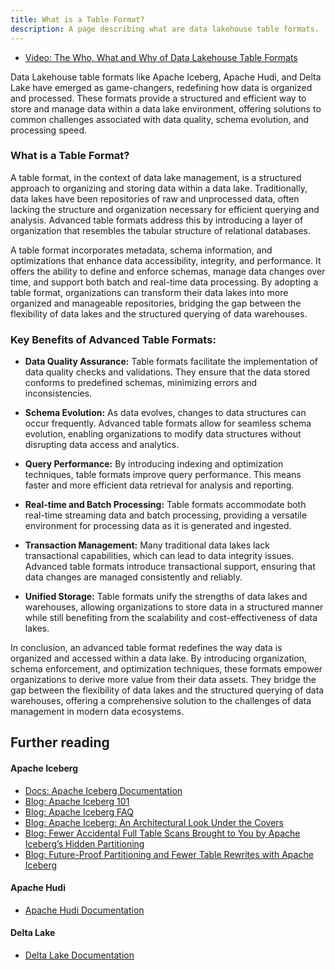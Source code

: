 ```yaml
---
title: What is a Table Format?
description: A page describing what are data lakehouse table formats.
---
```


- [Video: The Who, What and Why of Data Lakehouse Table Formats](https://www.youtube.com/watch?v=1eEcWopaFqE&pp=ygUhd2hvIHdoYXQgd2h5IHRhYmxlIGZvcm1hdHMgZHJlbWlv)

Data Lakehouse table formats like Apache Iceberg, Apache Hudi, and Delta Lake have emerged as game-changers, redefining how data is organized and processed. These formats provide a structured and efficient way to store and manage data within a data lake environment, offering solutions to common challenges associated with data quality, schema evolution, and processing speed.

### What is a Table Format?

A table format, in the context of data lake management, is a structured approach to organizing and storing data within a data lake. Traditionally, data lakes have been repositories of raw and unprocessed data, often lacking the structure and organization necessary for efficient querying and analysis. Advanced table formats address this by introducing a layer of organization that resembles the tabular structure of relational databases.

A table format incorporates metadata, schema information, and optimizations that enhance data accessibility, integrity, and performance. It offers the ability to define and enforce schemas, manage data changes over time, and support both batch and real-time data processing. By adopting a table format, organizations can transform their data lakes into more organized and manageable repositories, bridging the gap between the flexibility of data lakes and the structured querying of data warehouses.

### Key Benefits of Advanced Table Formats:

- **Data Quality Assurance:** Table formats facilitate the implementation of data quality checks and validations. They ensure that the data stored conforms to predefined schemas, minimizing errors and inconsistencies.

- **Schema Evolution:** As data evolves, changes to data structures can occur frequently. Advanced table formats allow for seamless schema evolution, enabling organizations to modify data structures without disrupting data access and analytics.

- **Query Performance:** By introducing indexing and optimization techniques, table formats improve query performance. This means faster and more efficient data retrieval for analysis and reporting.

- **Real-time and Batch Processing:** Table formats accommodate both real-time streaming data and batch processing, providing a versatile environment for processing data as it is generated and ingested.

- **Transaction Management:** Many traditional data lakes lack transactional capabilities, which can lead to data integrity issues. Advanced table formats introduce transactional support, ensuring that data changes are managed consistently and reliably.

- **Unified Storage:** Table formats unify the strengths of data lakes and warehouses, allowing organizations to store data in a structured manner while still benefiting from the scalability and cost-effectiveness of data lakes.

In conclusion, an advanced table format redefines the way data is organized and accessed within a data lake. By introducing organization, schema enforcement, and optimization techniques, these formats empower organizations to derive more value from their data assets. They bridge the gap between the flexibility of data lakes and the structured querying of data warehouses, offering a comprehensive solution to the challenges of data management in modern data ecosystems.

## Further reading

#### Apache Iceberg
- [Docs: Apache Iceberg Documentation](https://iceberg.apache.org)
- [Blog: Apache Iceberg 101](https://www.dremio.com/blog/apache-iceberg-101-your-guide-to-learning-apache-iceberg-concepts-and-practices/)
- [Blog: Apache Iceberg FAQ](https://www.dremio.com/blog/apache-iceberg-faq/)
- [Blog: Apache Iceberg: An Architectural Look Under the Covers](https://www.dremio.com/resources/guides/apache-iceberg-an-architectural-look-under-the-covers/)
- [Blog: Fewer Accidental Full Table Scans Brought to You by Apache Iceberg’s Hidden Partitioning](https://www.dremio.com/subsurface/fewer-accidental-full-table-scans-brought-to-you-by-apache-icebergs-hidden-partitioning/)
- [Blog: Future-Proof Partitioning and Fewer Table Rewrites with Apache Iceberg](https://www.dremio.com/blog/future-proof-partitioning-and-fewer-table-rewrites-with-apache-iceberg/)

#### Apache Hudi
- [Apache Hudi Documentation](https://hudi.apache.org)


#### Delta Lake
- [Delta Lake Documentation](https://www.delta.io)